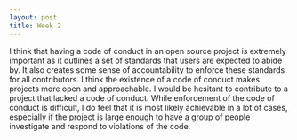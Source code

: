 ```yaml
---
layout: post
title: Week 2
---
```



I think that having a code of conduct in an open source project is extremely important as it outlines a set of standards
that users are expected to abide by. It also creates some sense of accountability to enforce these standards for all contributors. I think the existence of a code of conduct makes projects more open and approachable. I would be hesitant to contribute to a project that lacked a code of conduct. While enforcement of the code of conduct is difficult, I do feel that it is most likely achievable in a lot of cases, especially if the project is large enough to have a group of people investigate and respond to violations of the code.
